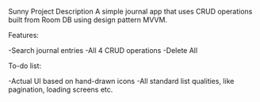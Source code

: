 Sunny
Project Description
A simple journal app that uses CRUD operations built from Room DB using design pattern MVVM.

Features:

-Search journal entries 
-All 4 CRUD operations
-Delete All

To-do list:

-Actual UI based on hand-drawn icons
-All standard list qualities, like pagination, loading screens etc.
